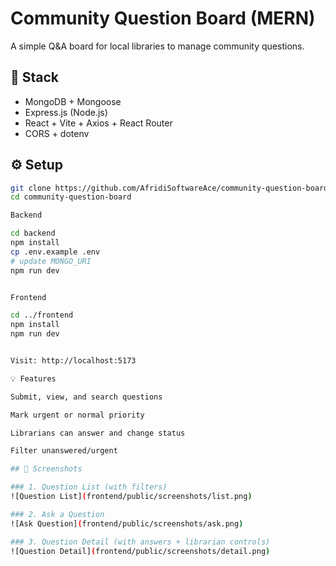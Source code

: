 # Community Question Board (MERN)

A simple Q&A board for local libraries to manage community questions.

## 🧩 Stack
- MongoDB + Mongoose
- Express.js (Node.js)
- React + Vite + Axios + React Router
- CORS + dotenv

## ⚙️ Setup

```bash
git clone https://github.com/AfridiSoftwareAce/community-question-board.git
cd community-question-board

Backend

cd backend
npm install
cp .env.example .env
# update MONGO_URI
npm run dev


Frontend

cd ../frontend
npm install
npm run dev


Visit: http://localhost:5173

💡 Features

Submit, view, and search questions

Mark urgent or normal priority

Librarians can answer and change status

Filter unanswered/urgent

## 📸 Screenshots

### 1. Question List (with filters)
![Question List](frontend/public/screenshots/list.png)

### 2. Ask a Question
![Ask Question](frontend/public/screenshots/ask.png)

### 3. Question Detail (with answers + librarian controls)
![Question Detail](frontend/public/screenshots/detail.png)
